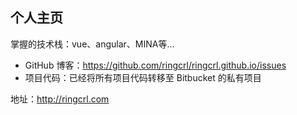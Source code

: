 个人主页
---
掌握的技术栈：vue、angular、MINA等...

- GitHub 博客：<https://github.com/ringcrl/ringcrl.github.io/issues>
- 项目代码：已经将所有项目代码转移至 Bitbucket 的私有项目

地址：<http://ringcrl.com>